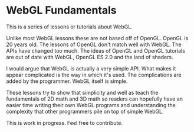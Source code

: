 WebGL Fundamentals
==================

This is a series of lessons or tutorials about WebGL. 

Unlike most WebGL lessons these are not based off of OpenGL. 
OpenGL is 20 years old. The lessons of OpenGL don't match well with WebGL.
The APIs have changed too much. The ideas of OpenGL and OpenGL tutorials
are out of date with WebGL, OpenGL ES 2.0 and the land of shaders.

I would argue that WebGL is actually a very simple API. What makes it
appear complicated is the way in which it's used. The complications
are added by the programmer. WebGL itself is simple.

These lessons try to show that simplicity and well as teach the
fundamentals of 2D math and 3D math so readers can hopefully 
have an easier time writing their own WebGL programs and
understanding the complexity that other programmers pile on 
top of simple WebGL.

This is work in progress. Feel free to contribute.



